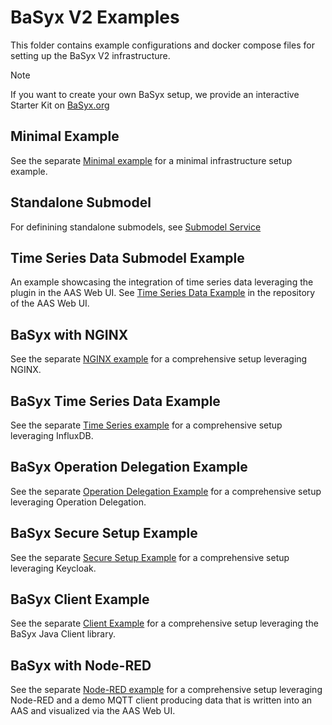 # BaSyx V2 Examples

This folder contains example configurations and docker compose files for setting up the BaSyx V2 infrastructure.

> [!NOTE]
> If you want to create your own BaSyx setup, we provide an interactive Starter Kit on [BaSyx.org](https://basyx.org)

## Minimal Example

See the separate [Minimal example](BaSyxMinimal) for a minimal infrastructure setup example.

## Standalone Submodel

For definining standalone submodels, see [Submodel Service](../basyx.submodelservice)

## Time Series Data Submodel Example

An example showcasing the integration of time series data leveraging the plugin in the AAS Web UI.
See [Time Series Data Example](https://github.com/eclipse-basyx/basyx-aas-web-ui/tree/main/examples/TimeSeriesData) in the repository of the AAS Web UI.

## BaSyx with NGINX

See the separate [NGINX example](BaSyxNGINX) for a comprehensive setup leveraging NGINX.

## BaSyx Time Series Data Example

See the separate [Time Series example](https://github.com/eclipse-basyx/basyx-aas-web-ui/tree/main/examples/TimeSeriesData) for a comprehensive setup leveraging InfluxDB.

## BaSyx Operation Delegation Example

See the separate [Operation Delegation Example](BaSyxOperationDelegation) for a comprehensive setup leveraging Operation Delegation.

## BaSyx Secure Setup Example

See the separate [Secure Setup Example](BaSyxSecured) for a comprehensive setup leveraging Keycloak.

## BaSyx Client Example

See the separate [Client Example](BaSyxClient) for a comprehensive setup leveraging the BaSyx Java Client library.

## BaSyx with Node-RED

See the separate [Node-RED example](BaSyxNodeRED) for a comprehensive setup leveraging Node-RED and a demo MQTT client producing data that is written into an AAS and visualized via the AAS Web UI.
